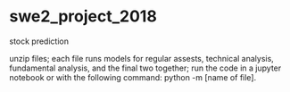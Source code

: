 # swe2_project_2018
stock prediction

unzip files; each file runs models for regular assests, technical analysis, fundamental analysis, and the final two together;
run the code in a jupyter notebook or with the following command: python -m [name of file].
